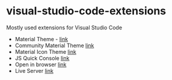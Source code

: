 # visual-studio-code-extensions
Mostly used extensions for Visual Studio Code
  
- Material Theme - [link](https://marketplace.visualstudio.com/items?itemName=Equinusocio.vsc-material-theme)  
- Community Material Theme [link](https://marketplace.visualstudio.com/items?itemName=Equinusocio.vsc-community-material-theme)  
- Material Icon Theme [link](https://marketplace.visualstudio.com/items?itemName=PKief.material-icon-theme)  
- JS Quick Console [link](https://marketplace.visualstudio.com/items?itemName=AhadCove.js-quick-console)  
- Open in browser [link](https://marketplace.visualstudio.com/items?itemName=techer.open-in-browser)  
- Live Server [link](https://marketplace.visualstudio.com/items?itemName=ritwickdey.LiveServer)
